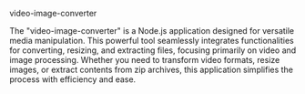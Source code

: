 video-image-converter

The "video-image-converter" is a Node.js application designed for versatile media manipulation. This powerful tool seamlessly integrates functionalities for converting, resizing, and extracting files, focusing primarily on video and image processing. Whether you need to transform video formats, resize images, or extract contents from zip archives, this application simplifies the process with efficiency and ease.